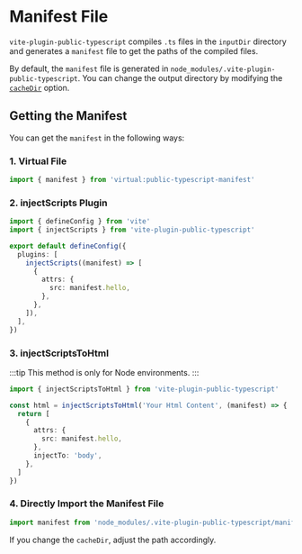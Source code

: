 # Manifest File

`vite-plugin-public-typescript` compiles `.ts` files in the `inputDir` directory and generates a `manifest` file to get the paths of the compiled files.

By default, the `manifest` file is generated in `node_modules/.vite-plugin-public-typescript`. You can change the output directory by modifying the [`cacheDir`](../reference/public-typescript#cachedir) option.

## Getting the Manifest

You can get the `manifest` in the following ways:

### 1. Virtual File

```ts
import { manifest } from 'virtual:public-typescript-manifest'
```

### 2. injectScripts Plugin

```ts
import { defineConfig } from 'vite'
import { injectScripts } from 'vite-plugin-public-typescript'

export default defineConfig({
  plugins: [
    injectScripts((manifest) => [
      {
        attrs: {
          src: manifest.hello,
        },
      },
    ]),
  ],
})
```

### 3. injectScriptsToHtml

:::tip
This method is only for Node environments.
:::

```ts
import { injectScriptsToHtml } from 'vite-plugin-public-typescript'

const html = injectScriptsToHtml('Your Html Content', (manifest) => {
  return [
    {
      attrs: {
        src: manifest.hello,
      },
      injectTo: 'body',
    },
  ]
})
```

### 4. Directly Import the Manifest File

```ts
import manifest from 'node_modules/.vite-plugin-public-typescript/manifest.json'
```

If you change the `cacheDir`, adjust the path accordingly.
